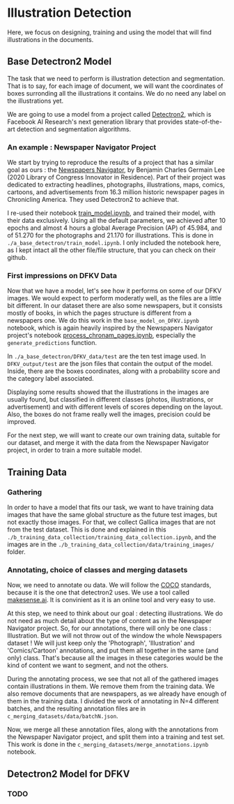 # Illustration Detection

Here, we focus on designing, training and using the model that will find illustrations in the documents.

## Base Detectron2 Model

The task that we need to perform is illustration detection and segmentation. That is to say, for each image of document, we will want the coordinates of boxes surronding all the illustrations it contains. We do no need any label on the illustrations yet.

We are going to use a model from a project called [Detectron2](https://github.com/facebookresearch/detectron2), which is Facebook AI Research's next generation library that provides state-of-the-art detection and segmentation algorithms.

### An example : Newspaper Navigator Project

We start by trying to reproduce the results of a project that has a similar goal as ours : the [Newspapers Navigator](https://github.com/LibraryOfCongress/newspaper-navigator), by Benjamin Charles Germain Lee (2020 Library of Congress Innovator in Residence). Part of their project was dedicated to extracting headlines, photographs, illustrations, maps, comics, cartoons, and advertisements from 16.3 million historic newspaper pages in Chronicling America. They used Detectron2 to achieve that.

I re-used their notebook [train_model.ipynb](https://github.com/LibraryOfCongress/newspaper-navigator/blob/master/notebooks/train_model.ipynb), and trained their model, with their data exclusively. Using all the default parameters, we achieved after 10 epochs and almost 4 hours a global Average Precision (AP) of 45.984, and of 51.270 for the photographs and 21.170 for illustrations. This is done in `./a_base_detectron/train_model.ipynb`. I only included the notebook here, as I kept intact all the other file/file structure, that you can check on their github.

### First impressions on DFKV Data

Now that we have a model, let's see how it performs on some of our DFKV images. We would expect to perform moderatly well, as the files are a little bit different. In our dataset there are also some newspapers, but it consists mostly of books, in which the pages structure is different from a newspapers one. We do this work in the `base_model_on_DFKV.ipynb` notebook, which is again heavily inspired by the Newspapers Navigator project's notebook [process_chronam_pages.ipynb](https://github.com/LibraryOfCongress/newspaper-navigator/blob/master/notebooks/process_chronam_pages.ipynb), especially the `generate_predictions` function.

In `./a_base_detectron/DFKV_data/test` are the ten test image used. In `DFKV_output/test` are the json files that contain the output of the model. Inside, there are the boxes coordinates, along with a probability score and the category label associated.

Displaying some results showed that the illustrations in the images are usually found, but classified in different classes (photos, illustrations, or advertisement) and with different levels of scores depending on the layout. Also, the boxes do not frame really well the images, precision could be improved.

For the next step, we will want to create our own training data, suitable for our dataset, and merge it with the data from the Newspaper Navigator project, in order to train a more suitable model.

## Training Data

### Gathering

In order to have a model that fits our task, we want to have training data images that have the same global structure as the future test images, but not exactly those images. For that, we collect Gallica images that are not from the test dataset. This is done and explained in this `./b_training_data_collection/training_data_collection.ipynb`, and the images are in the `./b_training_data_collection/data/training_images/` folder. 

### Annotating, choice of classes and merging datasets

Now, we need to annotate ou data. We will follow the [COCO](https://cocodataset.org/#format-data) standards, because it is the one that detectron2 uses. We use a tool called [makesense.ai](https://www.makesense.ai/). It is convinient as it is an online tool and very easy to use.


At this step, we need to think about our goal : detecting illustrations. We do not need as much detail about the type of content as in the Newspaper Navigator project. So, for our annotations, there will only be one class : Illustration. But we will not throw out of the window the whole Newspapers dataset ! We will just keep only the 'Photograph', 'Illustration' and 'Comics/Cartoon' annotations, and put them all together in the same (and only) class. That's because all the images in these categories would be the kind of content we want to segment, and not the others. 

During the annotating process, we see that not all of the gathered images contain illustrations in them. We remove them from the training data. We also remove documents that are newspapers, as we already have enough of them in the training data. I divided the work of annotating in N=4 different batches, and the resulting annotation files are in `c_merging_datasets/data/batchN.json`.

Now, we merge all these annotation files, along with the annotations from the Newspaper Navigator project, and split them into a training and test set. This work is done in the `c_merging_datasets/merge_annotations.ipynb` notebook. 

## Detectron2 Model for DFKV

### TODO
